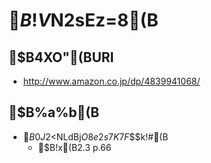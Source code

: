 # $B!V%W%m%0%i%_%s%0%3%s%F%9%H%A%c%l%s%8%V%C%/!W$N2sEz=8(B

## $B4XO"(BURI

* http://www.amazon.co.jp/dp/4839941068/

## $B%a%b(B

* $B0J2<$NLdBj$O8e2s$7$K$7$F$$$k!#(B
	* $B!x(B2.3 p.66
